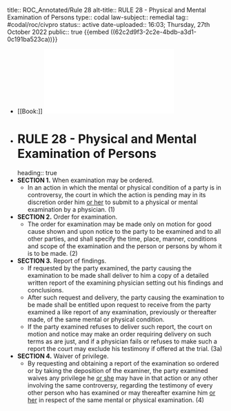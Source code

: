 title:: ROC_Annotated/Rule 28
alt-title:: RULE 28 - Physical and Mental Examination of Persons
type:: codal
law-subject:: remedial
tag:: #codal/roc/civpro
status:: active
date-uploaded:: 16:03; Thursday, 27th October 2022
public:: true
{{embed ((62c2d9f3-2c2e-4bdb-a3d1-0c191ba523ca))}}

- [[Book:]] ![Noche Vol 1, 2021 ed., RULE 28](../assets/VOL1_NOCHE_2021_RULE28.pdf)
- # RULE 28 - Physical and Mental Examination of Persons
  heading:: true
- **SECTION 1.** When examination may be ordered.
	- In an action in which the mental or physical condition of a party is in controversy, the court in which the action is pending may in its discretion order him <ins>or her</ins> to submit to a physical or mental examination by a physician. (1)
- **SECTION 2.** Order for examination.
	- The order for examination may be made only on motion for good cause shown and upon notice to the party to be examined and to all other parties, and shall specify the time, place, manner, conditions and scope of the examination and the person or persons by whom it is to be made. (2)
- **SECTION 3.** Report of findings.
	- If requested by the party examined, the party causing the examination to be made shall deliver to him a copy of a detailed written report of the examining physician setting out his findings and conclusions.
	- After such request and delivery, the party causing the examination to be made shall be entitled upon request to receive from the party examined a like report of any examination, previously or thereafter made, of the same mental or physical condition.
	- If the party examined refuses to deliver such report, the court on motion and notice may make an order requiring delivery on such terms as are just, and if a physician fails or refuses to make such a report the court may exclude his testimony if offered at the trial. (3a)
- **SECTION 4.** Waiver of privilege.
	- By requesting and obtaining a report of the examination so ordered or by taking the deposition of the examiner, the party examined waives any privilege he <ins>or she</ins> may have in that action or any other involving the same controversy, regarding the testimony of every other person who has examined or may thereafter examine him <ins>or her</ins> in respect of the same mental or physical examination. (4)